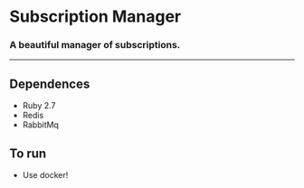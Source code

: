 # Subscription Manager

### A beautiful manager of subscriptions.

---

## Dependences

- Ruby 2.7
- Redis
- RabbitMq

## To run

- Use docker!

